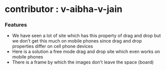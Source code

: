 # contributor : v-aibha-v-jain


### Features

- We have seen a lot of site which has this property of drag and drop but we don't get this much on mobile phones since drag and drop properties differ on cell phone devices
- Here is a solution a free mode drag and drop site which even works on mobile phones
- There is a frame by which the images don't leave the space (board)